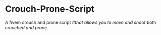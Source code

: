 # Crouch-Prone-Script
A fivem crouch and prone script #*that allows you to move and shoot* both *crouched and prone.*
